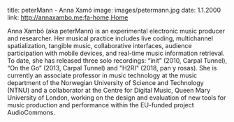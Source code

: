 title: peterMann - Anna Xamó 
image: images/petermann.jpg
date: 1.1.2000
link: http://annaxambo.me;fa-home;Home

Anna Xambó (aka peterMann) is an experimental electronic music producer and researcher. Her musical practice includes live coding, multichannel spatialization, tangible music, collaborative interfaces, audience participation with mobile devices, and real-time music information retrieval. To date, she has released three solo recordings: “init” (2010, Carpal Tunnel), “On the Go” (2013, Carpal Tunnel) and "H2RI" (2018, pan y rosas). She is currently an associate professor in music technology at the music department of the Norwegian University of Science and Technology (NTNU) and a collaborator at the Centre for Digital Music, Queen Mary University of London, working on the design and evaluation of new tools for music production and performance within the EU-funded project AudioCommons.
